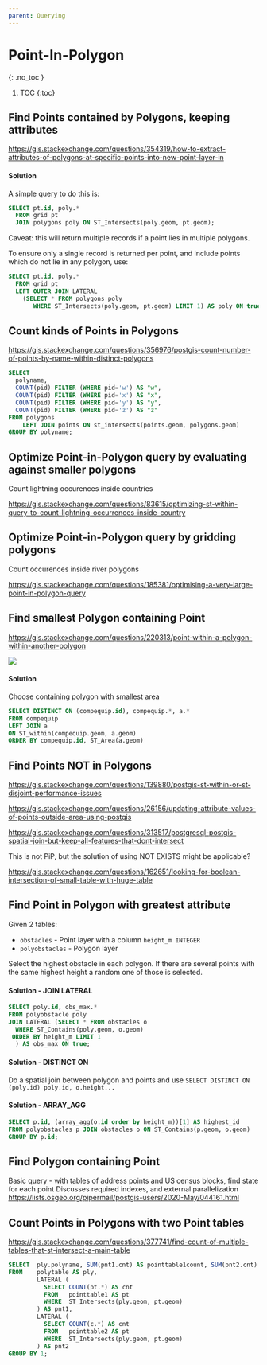 ```yaml
---
parent: Querying
---
```


# Point-In-Polygon
{: .no_toc }

1. TOC
{:toc}

## Find Points contained by Polygons, keeping attributes
<https://gis.stackexchange.com/questions/354319/how-to-extract-attributes-of-polygons-at-specific-points-into-new-point-layer-in>

#### Solution
A simple query to do this is:
```sql
SELECT pt.id, poly.*
  FROM grid pt
  JOIN polygons poly ON ST_Intersects(poly.geom, pt.geom);
```
Caveat: this will return multiple records if a point lies in multiple polygons. 

To ensure only a single record is returned per point, and include points which do not lie in any polygon, use:
```sql
SELECT pt.id, poly.*
  FROM grid pt
  LEFT OUTER JOIN LATERAL 
    (SELECT * FROM polygons poly 
       WHERE ST_Intersects(poly.geom, pt.geom) LIMIT 1) AS poly ON true;
```

## Count kinds of Points in Polygons
<https://gis.stackexchange.com/questions/356976/postgis-count-number-of-points-by-name-within-distinct-polygons>
```sql
SELECT
  polyname,
  COUNT(pid) FILTER (WHERE pid='w') AS "w",
  COUNT(pid) FILTER (WHERE pid='x') AS "x",
  COUNT(pid) FILTER (WHERE pid='y') AS "y",
  COUNT(pid) FILTER (WHERE pid='z') AS "z"
FROM polygons
    LEFT JOIN points ON st_intersects(points.geom, polygons.geom)
GROUP BY polyname;
```
## Optimize Point-in-Polygon query by evaluating against smaller polygons
Count lightning occurences inside countries

<https://gis.stackexchange.com/questions/83615/optimizing-st-within-query-to-count-lightning-occurrences-inside-country>

## Optimize Point-in-Polygon query by gridding polygons
Count occurences inside river polygons

<https://gis.stackexchange.com/questions/185381/optimising-a-very-large-point-in-polygon-query>

## Find smallest Polygon containing Point
<https://gis.stackexchange.com/questions/220313/point-within-a-polygon-within-another-polygon>

![](https://i.stack.imgur.com/vFDCs.png)

#### Solution
Choose containing polygon with smallest area 
```sql
SELECT DISTINCT ON (compequip.id), compequip.*, a.*
FROM compequip
LEFT JOIN a
ON ST_within(compequip.geom, a.geom)
ORDER BY compequip.id, ST_Area(a.geom)
```
## Find Points NOT in Polygons
<https://gis.stackexchange.com/questions/139880/postgis-st-within-or-st-disjoint-performance-issues>

<https://gis.stackexchange.com/questions/26156/updating-attribute-values-of-points-outside-area-using-postgis>

<https://gis.stackexchange.com/questions/313517/postgresql-postgis-spatial-join-but-keep-all-features-that-dont-intersect>

This is not PiP, but the solution of using NOT EXISTS might be applicable?

<https://gis.stackexchange.com/questions/162651/looking-for-boolean-intersection-of-small-table-with-huge-table>

## Find Point in Polygon with greatest attribute
Given 2 tables:

* `obstacles` - Point layer with a column `height_m INTEGER` 
* `polyobstacles` - Polygon layer

Select the highest obstacle in each polygon. If there are several points with the same highest height a random one of those is selected.

#### Solution - JOIN LATERAL
```sql
SELECT poly.id, obs_max.*
FROM polyobstacle poly 
JOIN LATERAL (SELECT * FROM obstacles o
  WHERE ST_Contains(poly.geom, o.geom) 
 ORDER BY height_m LIMIT 1
  ) AS obs_max ON true;
```
#### Solution - DISTINCT ON
Do a spatial join between polygon and points and use `SELECT DISTINCT ON (poly.id) poly.id, o.height...`

#### Solution - ARRAY_AGG
```sql
SELECT p.id, (array_agg(o.id order by height_m))[1] AS highest_id
FROM polyobstacles p JOIN obstacles o ON ST_Contains(p.geom, o.geom)
GROUP BY p.id;
```
## Find Polygon containing Point
Basic query - with tables of address points and US census blocks, find state for each point
Discusses required indexes, and external parallelization
<https://lists.osgeo.org/pipermail/postgis-users/2020-May/044161.html>

## Count Points in Polygons with two Point tables
<https://gis.stackexchange.com/questions/377741/find-count-of-multiple-tables-that-st-intersect-a-main-table>

```sql
SELECT  ply.polyname, SUM(pnt1.cnt) AS pointtable1count, SUM(pnt2.cnt) AS pointtable2count
FROM    polytable AS ply,
        LATERAL (
          SELECT COUNT(pt.*) AS cnt
          FROM   pointtable1 AS pt
          WHERE  ST_Intersects(ply.geom, pt.geom)
        ) AS pnt1,
        LATERAL (
          SELECT COUNT(c.*) AS cnt
          FROM   pointtable2 AS pt
          WHERE  ST_Intersects(ply.geom, pt.geom)
        ) AS pnt2
GROUP BY 1;
```
